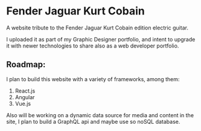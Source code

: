 # Fender Jaguar Kurt Cobain
A website tribute to the Fender Jaguar Kurt Cobain edition electric guitar.

I uploaded it as part of my Graphic Designer portfolio, and intent to upgrade 
it with newer technologies to share also as a web developer portfolio.

## Roadmap:
I plan to build this website with a variety of frameworks, among them:
1. React.js
2. Angular
3. Vue.js

Also will be working on a dynamic data source for media and content in the site, I plan to build a GraphQL api
and maybe use so noSQL database.

